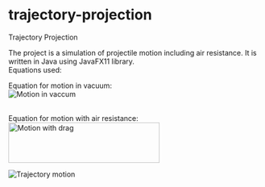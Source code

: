 # trajectory-projection
Trajectory Projection

The project is a simulation of projectile motion including air resistance. It is written in Java using JavaFX11 library.<br>
Equations used:<br>

Equation for motion in vacuum:<br>
<img src="https://i.ibb.co/nnBnjVz/Equation2.png" title="Motion in vaccum"><br><br>

Equation for motion with air resistance:<br>
<img src="https://i.ibb.co/2cG3S8M/Equation1.png" width="300px" height="80px" title="Motion with drag"><br>

<img src="https://media.giphy.com/media/9OZVctKK14tCqtcFxf/giphy.gif" title="Trajectory motion">
